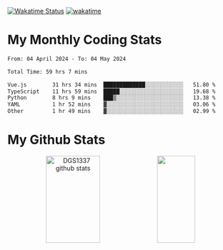 [![Wakatime Status](https://github.com/noopurphalak/noopurphalak/workflows/wakatime-status-update/badge.svg)](https://github.com/noopurphalak/noopurphalak/actions/workflows/main.yml)
[![wakatime](https://wakatime.com/badge/user/80ace140-ef40-4fdd-b8ed-f3be3d2e1aea.svg)](https://wakatime.com/@80ace140-ef40-4fdd-b8ed-f3be3d2e1aea)

# My Monthly Coding Stats

<!--START_SECTION:waka-->

```txt
From: 04 April 2024 - To: 04 May 2024

Total Time: 59 hrs 7 mins

Vue.js        31 hrs 34 mins  █████████████░░░░░░░░░░░░   51.80 %
TypeScript    11 hrs 59 mins  █████░░░░░░░░░░░░░░░░░░░░   19.68 %
Python        8 hrs 9 mins    ███▒░░░░░░░░░░░░░░░░░░░░░   13.38 %
YAML          1 hr 52 mins    ▓░░░░░░░░░░░░░░░░░░░░░░░░   03.06 %
Other         1 hr 49 mins    ▓░░░░░░░░░░░░░░░░░░░░░░░░   02.99 %
```

<!--END_SECTION:waka-->

# My Github Stats
<div style="text-align: center;">
  <img width="49%" height="195px" src="https://github-readme-stats-sigma-five.vercel.app/api?username=noopurphalak&show_icons=true&count_private=true&hide_border=true&title_color=ecf2f8&icon_color=0d1117&text_color=FFFFFF&bg_color=0d1117" alt="DGS1337 github stats" />
  <img width="41%" height="195px" src="https://github-readme-stats-sigma-five.vercel.app/api/top-langs/?username=noopurphalak&layout=compact&hide_border=true&title_color=ecf2f8&text_color=FFFFFF&bg_color=0d1117" />
</div>
